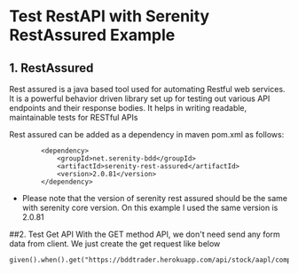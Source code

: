 # Test RestAPI with Serenity RestAssured Example

## 1. RestAssured
Rest assured is a java based tool used for automating Restful web services. It is a powerful behavior driven library set up for testing out various API endpoints and their response bodies. It helps in writing readable, maintainable tests for RESTful APIs

Rest assured can be added as a dependency in maven pom.xml as follows:

```
        <dependency>
            <groupId>net.serenity-bdd</groupId>
            <artifactId>serenity-rest-assured</artifactId>
            <version>2.0.81</version>
        </dependency>
```
* Please note that the version of serenity rest assured should be the same with serenity core version. On this example I used the same version is 2.0.81

##2. Test Get API
With the GET method API, we don't need send any form data from client. We just create the get request like below
```
given().when().get("https://bddtrader.herokuapp.com/api/stock/aapl/company");
```
